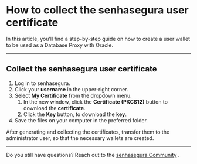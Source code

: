 # How to collect the senhasegura user certificate

In this article, you’ll find a step-by-step guide on how to create a user wallet to be used as a Database Proxy with Oracle. 

---
## Collect the senhasegura user certificate

1. Log in to senhasegura.
2. Click your **username** in the upper-right corner.
3. Select **My Certificate** from the dropdown menu.
    1. In the new window, click the **Certificate (PKCS12)** button to download the **certificate**.
    2. Click the **Key** button, to download the **key**.
4. Save the files on your computer in the preferred folder.

After generating and collecting the certificates, transfer them to the administrator user, so that the necessary wallets are created.

---
Do you still have questions? Reach out to the [senhasegura Community](https://community.senhasegura.io/) .